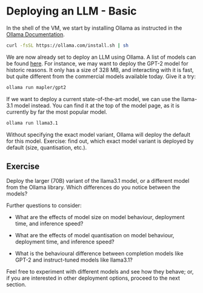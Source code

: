 # Deploying an LLM - Basic

In the shell of the VM, we start by installing Ollama as instructed in the
[Ollama Documentation](https://ollama.com/download/linux).

```bash
curl -fsSL https://ollama.com/install.sh | sh
```

We are now already set to deploy an LLM using Ollama. A list of models can be
found [here](https://ollama.com/library). For instance, we may want to deploy
the GPT-2 model for historic reasons. It only has a size of 328 MB, and
interacting with it is fast, but quite different from the commercial models
available today. Give it a try:

```bash
ollama run mapler/gpt2
```

If we want to deploy a current state-of-the-art model, we can use the llama-3.1
model instead. You can find it at the top of the model page, as it is currently
by far the most popular model.

```bash
ollama run llama3.1
```

Without specifying the exact model variant, Ollama will deploy the default for
this model. Exercise: find out, which exact model variant is deployed by default
(size, quantisation, etc.).

## Exercise

Deploy the larger (70B) variant of the llama3.1 model, or a different model from
the Ollama library. Which differences do you notice between the models?

Further questions to consider:

- What are the effects of model size on model behaviour, deployment time, and
inference speed?

- What are the effects of model quantisation on model behaviour, deployment
time, and inference speed?

- What is the behavioural difference between completion models like GPT-2 and
instruct-tuned models like llama3.1?

Feel free to experiment with different models and see how they behave; or, if
you are interested in other deployment options, proceed to the next section.